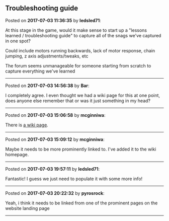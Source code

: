 ## Troubleshooting guide
Posted on **2017-07-03 11:36:35** by **ledsled71**:

At this stage in the game, would it make sense to start up a "lessons learned / troubleshooting guide" to capture all of the snags we've captured in one spot?

Could include motors running backwards, lack of motor response, chain jumping, z axis adjustments/tweaks, etc

The forum seems unmanageable for someone starting from scratch to capture everything we've learned

---

Posted on **2017-07-03 14:56:38** by **Bar**:

I completely agree. I even thought we had a wiki page for this at one point, does anyone else remember that or was it just something in my head?

---

Posted on **2017-07-03 15:06:58** by **mcginniwa**:

There is [a wiki page](https://github.com/MaslowCNC/Mechanics/wiki/Troubleshooting-Guide).

---

Posted on **2017-07-03 15:09:12** by **mcginniwa**:

Maybe it needs to be more prominently linked to. I've added it to the wiki homepage.

---

Posted on **2017-07-03 19:57:11** by **ledsled71**:

Fantastic!  I guess we just need to populate it with some more info!

---

Posted on **2017-07-03 20:22:32** by **pyrosrock**:

Yeah, i think it needs to be linked from one of the prominent pages on the website landing page

---

